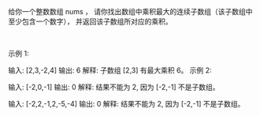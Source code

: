 给你一个整数数组 nums ，
请你找出数组中乘积最大的连续子数组（该子数组中至少包含一个数字），
并返回该子数组所对应的乘积。

 

示例 1:

输入: [2,3,-2,4]
输出: 6
解释: 子数组 [2,3] 有最大乘积 6。
示例 2:

输入: [-2,0,-1]
输出: 0
解释: 结果不能为 2, 因为 [-2,-1] 不是子数组。


输入: [-2,2,-1,2,-5,-4]
输出: 0
解释: 结果不能为 2, 因为 [-2,-1] 不是子数组。